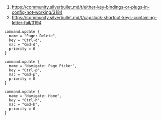 
1. https://community.silverbullet.md/t/either-key-bindings-or-plugs-in-config-not-working/3184
2. https://community.silverbullet.md/t/capslock-shortcut-keys-containing-letter-fail/3194

```space-lua
command.update {
  name = "Page: Delete",
  key = "Ctrl-d",
  mac = "Cmd-d",
  priority = 0
}

command.update {
  name = "Navigate: Page Picker",
  key = "Ctrl-p",
  mac = "Cmd-p",
  priority = 0
}

command.update {
  name = "Navigate: Home",
  key = "Ctrl-h",
  mac = "Cmd-h",
  priority = 0
}
```